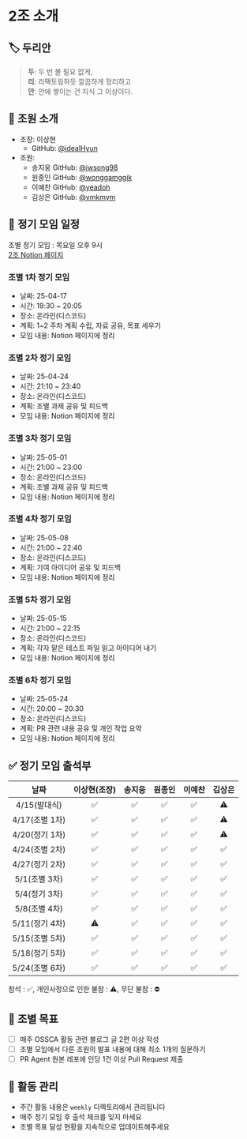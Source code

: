 # 2조 소개

## 🏷️ 두리안
> 
> **두**: 두 번 볼 필요 없게,  
> **리**: 리팩토링하듯 깔끔하게 정리하고  
> **안**: 안에 쌓이는 건 지식 그 이상이다.
> 

## 👥 조원 소개
- 조장: 이상현
  - GitHub: [@idealHyun](https://github.com/idealHyun)
- 조원:
  - 송지웅 GitHub: [@jwsong98](https://github.com/jwsong98)
  - 원종인 GitHub: [@wonggamggik](https://github.com/wonggamggik)
  - 이예찬 GitHub: [@yeadoh](https://github.com/yeadoh)
  - 김상은 GitHub: [@vmkmym](https://github.com/vmkmym)

## 📅 정기 모임 일정
조별 정기 모임 : 목요일 오후 9시   
[2조 Notion 페이지](https://bittersweet-snowman-a04.notion.site/PR-Agent-2025-OSSCA-1d894f06d6d78049b2b6f0d531d5ddf8)   


### 조별 1차 정기 모임
- 날짜: 25-04-17
- 시간: 19:30 ~ 20:05
- 장소: 온라인(디스코드)
- 계획: 1~2 주차 계획 수립, 자료 공유, 목표 세우기
- 모임 내용: Notion 페이지에 정리

### 조별 2차 정기 모임
- 날짜: 25-04-24
- 시간: 21:10 ~ 23:40
- 장소: 온라인(디스코드)
- 계획: 조별 과제 공유 및 피드백
- 모임 내용: Notion 페이지에 정리

### 조별 3차 정기 모임
- 날짜: 25-05-01
- 시간: 21:00 ~ 23:00
- 장소: 온라인(디스코드)
- 계획: 조별 과제 공유 및 피드백
- 모임 내용: Notion 페이지에 정리

### 조별 4차 정기 모임
- 날짜: 25-05-08
- 시간: 21:00 ~ 22:40
- 장소: 온라인(디스코드)
- 계획: 기여 아이디어 공유 및 피드백
- 모임 내용: Notion 페이지에 정리

### 조별 5차 정기 모임
- 날짜: 25-05-15
- 시간: 21:00 ~ 22:15
- 장소: 온라인(디스코드)
- 계획: 각자 맡은 테스트 파일 읽고 아이디어 내기
- 모임 내용: Notion 페이지에 정리

### 조별 6차 정기 모임
- 날짜: 25-05-24
- 시간: 20:00 ~ 20:30
- 장소: 온라인(디스코드)
- 계획: PR 관련 내용 공유 및 개인 작업 요약
- 모임 내용: Notion 페이지에 정리

## ✅ 정기 모임 출석부

|     날짜      | 이상현(조장) | 송지웅 | 원종인 | 이예찬 | 김상은 |
|:-----------:|:-------:|:---:|:---:|:---:|:---:|
|  4/15(발대식)  |  ✅ |  ✅ |  ✅ |  ✅  | ⚠️ |
| 4/17(조별 1차) |  ✅ |  ✅ |  ✅ |  ✅  | ⚠️ |
| 4/20(정기 1차) |  ✅ |  ✅ |  ✅ |  ✅  | ⚠️ |
| 4/24(조별 2차) |  ✅ |  ✅ |  ✅ |  ✅  | ✅ |
| 4/27(정기 2차) |  ✅ |  ✅ |  ✅ |  ✅  | ✅ |
| 5/1(조별 3차) |  ✅ |  ✅ |  ✅ |  ✅  | ✅ |
| 5/4(정기 3차) |  ✅ |  ✅ |  ✅ |  ✅  | ✅ |
| 5/8(조별 4차) |  ✅ |  ✅ |  ✅ |  ✅  | ✅ |
| 5/11(정기 4차) |  ⚠️ |  ✅ |  ✅ |  ✅  | ✅ |
| 5/15(조별 5차) |  ✅ |  ✅ |  ✅ |  ✅  | ✅ |
| 5/18(정기 5차) |  ✅ |  ✅ |  ✅ |  ✅  | ✅ |
| 5/24(조별 6차) |  ✅ |  ✅ |  ✅ |  ✅  | ✅ |

참석 : ✅, 개인사정으로 인한 불참 : ⚠️, 무단 불참 : ⛔
## 🎯 조별 목표
- [ ] 매주 OSSCA 활동 관련 블로그 글 2편 이상 작성
- [ ] 조별 모임에서 다른 조원의 발표 내용에 대해 최소 1개의 질문하기
- [ ] PR Agent 원본 레포에 인당 1건 이상 Pull Request 제출

## 📝 활동 관리
- 주간 활동 내용은 `weekly` 디렉토리에서 관리됩니다
- 매주 정기 모임 후 출석 체크를 잊지 마세요
- 조별 목표 달성 현황을 지속적으로 업데이트해주세요
